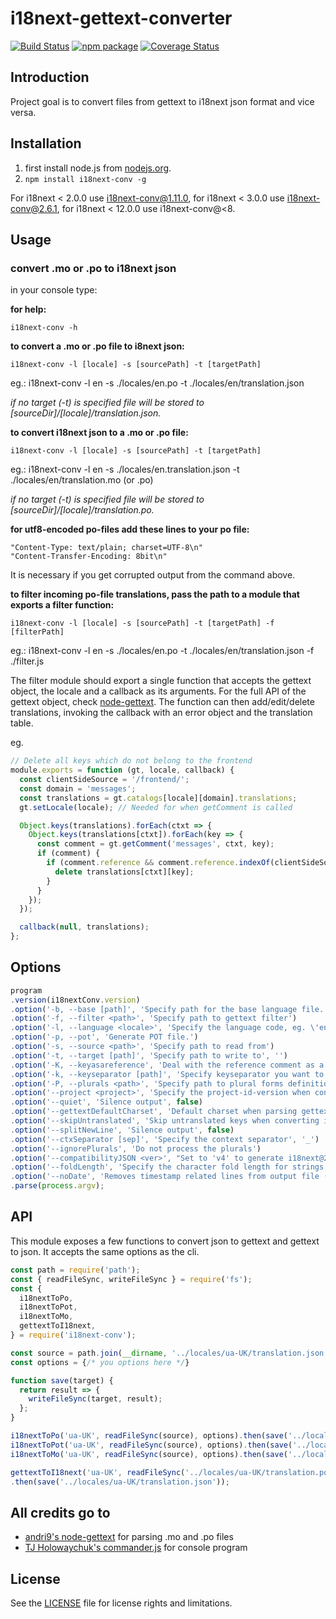 # i18next-gettext-converter

[![Build Status][build-badge]][build]
[![npm package][npm-badge]][npm]
[![Coverage Status][coveralls-badge]][coveralls]

## Introduction

Project goal is to convert files from gettext to i18next json format and vice versa.

## Installation

1. first install node.js from [nodejs.org](http://nodejs.org/).
2. `npm install i18next-conv -g`

For i18next < 2.0.0 use i18next-conv@1.11.0, for i18next < 3.0.0 use i18next-conv@2.6.1, for i18next < 12.0.0 use i18next-conv@<8.

## Usage

### convert .mo or .po to i18next json

in your console type:


__for help:__

````
i18next-conv -h
````

__to convert a .mo or .po file to i8next json:__

````
i18next-conv -l [locale] -s [sourcePath] -t [targetPath]
````

eg.: i18next-conv -l en -s ./locales/en.po -t ./locales/en/translation.json


_if no target (-t) is specified file will be stored to [sourceDir]/[locale]/translation.json._

__to convert i18next json to a .mo or .po file:__

````
i18next-conv -l [locale] -s [sourcePath] -t [targetPath]
````

eg.: i18next-conv -l en -s ./locales/en.translation.json -t ./locales/en/translation.mo (or .po)

_if no target (-t) is specified file will be stored to [sourceDir]/[locale]/translation.po._


__for utf8-encoded po-files add these lines to your po file:__

````
"Content-Type: text/plain; charset=UTF-8\n"
"Content-Transfer-Encoding: 8bit\n"
````

It is necessary if you get corrupted output from the command above.

__to filter incoming po-file translations, pass the path to a module that exports a filter function:__

````
i18next-conv -l [locale] -s [sourcePath] -t [targetPath] -f [filterPath]
````

eg.: i18next-conv -l en -s ./locales/en.po -t ./locales/en/translation.json -f ./filter.js

The filter module should export a single function that accepts the gettext object, the locale and a callback
as its arguments. For the full API of the gettext object, check [node-gettext](https://github.com/alexanderwallin/node-gettext).
The function can then add/edit/delete translations, invoking the callback with an error object and the
translation table.

eg.

```javascript
// Delete all keys which do not belong to the frontend
module.exports = function (gt, locale, callback) {
  const clientSideSource = '/frontend/';
  const domain = 'messages';
  const translations = gt.catalogs[locale][domain].translations;
  gt.setLocale(locale); // Needed for when getComment is called

  Object.keys(translations).forEach(ctxt => {
    Object.keys(translations[ctxt]).forEach(key => {
      const comment = gt.getComment('messages', ctxt, key);
      if (comment) {
        if (comment.reference && comment.reference.indexOf(clientSideSource) === -1) {
          delete translations[ctxt][key];
        }
      }
    });
  });

  callback(null, translations);
};
```

## Options

```js
program
.version(i18nextConv.version)
.option('-b, --base [path]', 'Specify path for the base language file. only take effect with -K option', '')
.option('-f, --filter <path>', 'Specify path to gettext filter')
.option('-l, --language <locale>', 'Specify the language code, eg. \'en\'')
.option('-p, --pot', 'Generate POT file.')
.option('-s, --source <path>', 'Specify path to read from')
.option('-t, --target [path]', 'Specify path to write to', '')
.option('-K, --keyasareference', 'Deal with the reference comment as a key', false)
.option('-k, --keyseparator [path]', 'Specify keyseparator you want to use, defaults to ##', '##')
.option('-P, --plurals <path>', 'Specify path to plural forms definitions')
.option('--project <project>', 'Specify the project-id-version when converting json to gettext')
.option('--quiet', 'Silence output', false)
.option('--gettextDefaultCharset', 'Default charset when parsing gettext files with gettext-parser', 'UTF-8')
.option('--skipUntranslated', 'Skip untranslated keys when converting into json', false)
.option('--splitNewLine', 'Silence output', false)
.option('--ctxSeparator [sep]', 'Specify the context separator', '_')
.option('--ignorePlurals', 'Do not process the plurals')
.option('--compatibilityJSON <ver>', "Set to 'v4' to generate i18next@21 compatible json files")
.option('--foldLength', 'Specify the character fold length for strings', 76)
.option('--noDate', 'Removes timestamp related lines from output file (POT-Creation-Date and PO-Revision-Date lines)')
.parse(process.argv);
```

## API

This module exposes a few functions to convert json to gettext and gettext to json. It accepts the same options as the cli.

```js
const path = require('path');
const { readFileSync, writeFileSync } = require('fs');
const {
  i18nextToPo,
  i18nextToPot,
  i18nextToMo,
  gettextToI18next,
} = require('i18next-conv');

const source = path.join(__dirname, '../locales/ua-UK/translation.json');
const options = {/* you options here */}

function save(target) {
  return result => {
    writeFileSync(target, result);
  };
}

i18nextToPo('ua-UK', readFileSync(source), options).then(save('../locales/ua-UK/translation.po'));
i18nextToPot('ua-UK', readFileSync(source), options).then(save('../locales/ua-UK/translation.pot'));
i18nextToMo('ua-UK', readFileSync(source), options).then(save('../locales/ua-UK/translation.mo'));

gettextToI18next('ua-UK', readFileSync('../locales/ua-UK/translation.po'), options)
.then(save('../locales/ua-UK/translation.json'));

```


## All credits go to

- [andri9's node-gettext](https://github.com/andris9/node-gettext) for parsing .mo and .po files
- [TJ Holowaychuk's commander.js](https://github.com/visionmedia/commander.js/) for console program

## License

See the [LICENSE](LICENSE.md) file for license rights and limitations.

[build-badge]: https://img.shields.io/github/workflow/status/i18next/i18next-gettext-converter/test/master?style=flat-square
[build]: https://github.com/i18next/i18next-gettext-converter/actions

[npm-badge]: https://img.shields.io/npm/v/i18next-conv.svg?style=flat-square
[npm]: https://www.npmjs.org/package/i18next-conv

[coveralls-badge]: https://img.shields.io/coveralls/i18next/i18next-gettext-converter/master.svg?style=flat-square
[coveralls]: https://coveralls.io/r/i18next/i18next-gettext-converter
